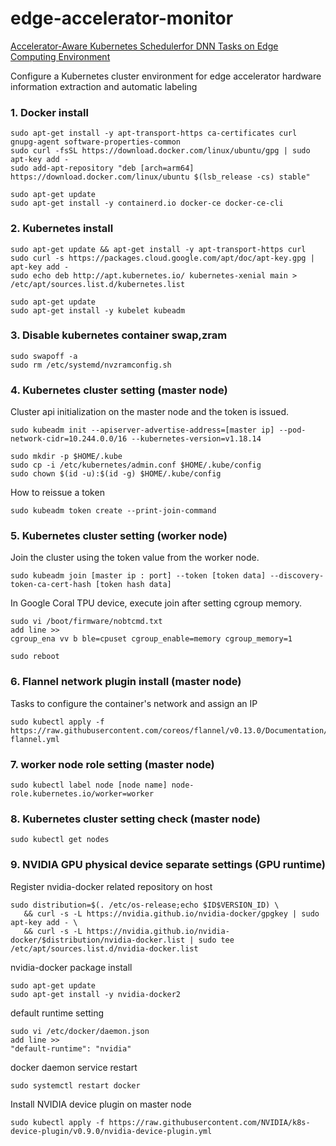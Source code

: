 # edge-accelerator-monitor

[Accelerator-Aware Kubernetes Schedulerfor DNN Tasks on Edge Computing Environment](https://edge-k8s-project.s3.amazonaws.com/Accelerator-Aware+Kubernetes+Scheduler+for+DNN+Tasks+on+Edge+Computing+Environment.pdf)


Configure a Kubernetes cluster environment for edge accelerator hardware information extraction and automatic labeling


### 1. Docker install
```
sudo apt-get install -y apt-transport-https ca-certificates curl gnupg-agent software-properties-common
sudo curl -fsSL https://download.docker.com/linux/ubuntu/gpg | sudo apt-key add -
sudo add-apt-repository "deb [arch=arm64] https://download.docker.com/linux/ubuntu $(lsb_release -cs) stable"

sudo apt-get update
sudo apt-get install -y containerd.io docker-ce docker-ce-cli
```

### 2. Kubernetes install
```
sudo apt-get update && apt-get install -y apt-transport-https curl
sudo curl -s https://packages.cloud.google.com/apt/doc/apt-key.gpg | apt-key add -
sudo echo deb http://apt.kubernetes.io/ kubernetes-xenial main > /etc/apt/sources.list.d/kubernetes.list

sudo apt-get update
sudo apt-get install -y kubelet kubeadm
```

### 3. Disable kubernetes container swap,zram
```
sudo swapoff -a
sudo rm /etc/systemd/nvzramconfig.sh
```

### 4. Kubernetes cluster setting (master node)

Cluster api initialization on the master node and the token is issued.

```
sudo kubeadm init --apiserver-advertise-address=[master ip] --pod-network-cidr=10.244.0.0/16 --kubernetes-version=v1.18.14
```
```
sudo mkdir -p $HOME/.kube
sudo cp -i /etc/kubernetes/admin.conf $HOME/.kube/config
sudo chown $(id -u):$(id -g) $HOME/.kube/config
```

How to reissue a token

```
sudo kubeadm token create --print-join-command
```

### 5. Kubernetes cluster setting (worker node)

Join the cluster using the token value from the worker node.

```
sudo kubeadm join [master ip : port] --token [token data] --discovery-token-ca-cert-hash [token hash data]
```

In Google Coral TPU device, execute join after setting cgroup memory.

```
sudo vi /boot/firmware/nobtcmd.txt
add line >>
cgroup_ena vv b ble=cpuset cgroup_enable=memory cgroup_memory=1 

sudo reboot
```

### 6. Flannel network plugin install (master node)

Tasks to configure the container's network and assign an IP

```
sudo kubectl apply -f https://raw.githubusercontent.com/coreos/flannel/v0.13.0/Documentation/kube-flannel.yml
```


### 7. worker node role setting (master node)

```
sudo kubectl label node [node name] node-role.kubernetes.io/worker=worker
```

### 8. Kubernetes cluster setting check (master node)

```
sudo kubectl get nodes
```

### 9. NVIDIA GPU physical device separate settings (GPU runtime)

Register nvidia-docker related repository on host

```
sudo distribution=$(. /etc/os-release;echo $ID$VERSION_ID) \
   && curl -s -L https://nvidia.github.io/nvidia-docker/gpgkey | sudo apt-key add - \
   && curl -s -L https://nvidia.github.io/nvidia-docker/$distribution/nvidia-docker.list | sudo tee /etc/apt/sources.list.d/nvidia-docker.list
```

nvidia-docker package install

```
sudo apt-get update
sudo apt-get install -y nvidia-docker2
```

default runtime setting

```
sudo vi /etc/docker/daemon.json
add line >>
"default-runtime": "nvidia" 
```

docker daemon service restart

```
sudo systemctl restart docker
```

Install NVIDIA device plugin on master node
```
sudo kubectl apply -f https://raw.githubusercontent.com/NVIDIA/k8s-device-plugin/v0.9.0/nvidia-device-plugin.yml
```

